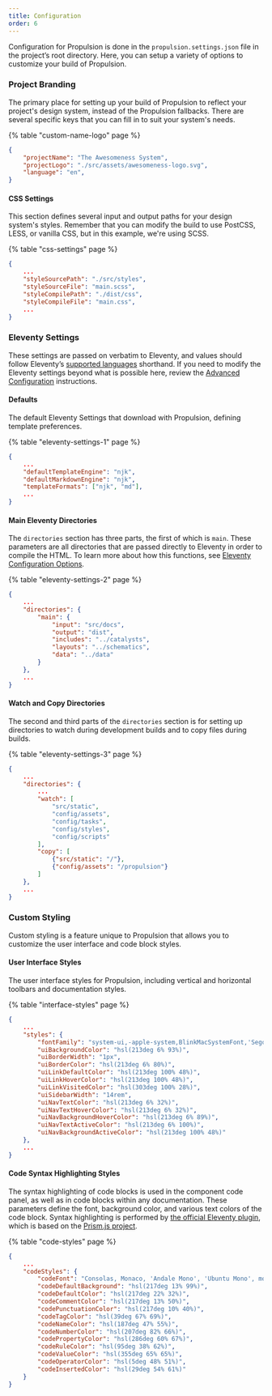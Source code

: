 ```yaml
---
title: Configuration
order: 6
---
```


Configuration for Propulsion is done in the `propulsion.settings.json` file in the project’s root directory. Here, you can setup a variety of options to customize your build of Propulsion.

### Project Branding

The primary place for setting up your build of Propulsion to reflect your project's design system, instead of the Propulsion fallbacks. There are several specific keys that you can fill in to suit your system's needs.

{% table "custom-name-logo" page %}

```json
{
	"projectName": "The Awesomeness System",
	"projectLogo": "./src/assets/awesomeness-logo.svg",
	"language": "en",
}
```

#### CSS Settings

This section defines several input and output paths for your design system's styles. Remember that you can modify the build to use PostCSS, LESS, or vanilla CSS, but in this example, we're using SCSS.

{% table "css-settings" page %}

```json
{
	...
	"styleSourcePath": "./src/styles",
	"styleSourceFile": "main.scss",
	"styleCompilePath": "./dist/css",
	"styleCompileFile": "main.css",
	...
}
```

### Eleventy Settings

These settings are passed on verbatim to Eleventy, and values should follow Eleventy’s [supported languages](https://www.11ty.dev/docs/languages/) shorthand. If you need to modify the Eleventy settings beyond what is possible here, review the [Advanced Configuration](../advanced-configuration) instructions.

#### Defaults

The default Eleventy Settings that download with Propulsion, defining template preferences.

{% table "eleventy-settings-1" page %}

```json
{
	...
	"defaultTemplateEngine": "njk",
	"defaultMarkdownEngine": "njk",
	"templateFormats": ["njk", "md"],
	...
}
```

#### Main Eleventy Directories

The `directories` section has three parts, the first of which is `main`. These parameters are all directories that are passed directly to Eleventy in order to compile the HTML. To learn more about how this functions, see [Eleventy Configuration Options](https://www.11ty.dev/docs/config/#configuration-options).

{% table "eleventy-settings-2" page %}

```json
{
	...
	"directories": {
		"main": {
			"input": "src/docs",
			"output": "dist",
			"includes": "../catalysts",
			"layouts": "../schematics",
			"data": "../data"
		}
	},
	...
}
```

#### Watch and Copy Directories

The second and third parts of the `directories` section is for setting up directories to watch during development builds and to copy files during builds.

{% table "eleventy-settings-3" page %}

```json
{
	...
	"directories": {
		...
		"watch": [
			"src/static",
			"config/assets",
			"config/tasks",
			"config/styles",
			"config/scripts"
		],
		"copy": [
			{"src/static": "/"},
			{"config/assets": "/propulsion"}
		]
	},
	...
}
```

### Custom Styling

Custom styling is a feature unique to Propulsion that allows you to customize the user interface and code block styles.

#### User Interface Styles

The user interface styles for Propulsion, including vertical and horizontal toolbars and documentation styles.

{% table "interface-styles" page %}

```json
{
	...
	"styles": {
		"fontFamily": "system-ui,-apple-system,BlinkMacSystemFont,'Segoe UI','Noto Sans',Helvetica,Arial,sans-serif,'Apple Color Emoji','Segoe UI Emoji'",
		"uiBackgroundColor": "hsl(213deg 6% 93%)",
		"uiBorderWidth": "1px",
		"uiBorderColor": "hsl(213deg 6% 80%)",
		"uiLinkDefaultColor": "hsl(213deg 100% 48%)",
		"uiLinkHoverColor": "hsl(213deg 100% 48%)",
		"uiLinkVisitedColor": "hsl(303deg 100% 28%)",
		"uiSidebarWidth": "14rem",
		"uiNavTextColor": "hsl(213deg 6% 32%)",
		"uiNavTextHoverColor": "hsl(213deg 6% 32%)",
		"uiNavBackgroundHoverColor": "hsl(213deg 6% 89%)",
		"uiNavTextActiveColor": "hsl(213deg 6% 100%)",
		"uiNavBackgroundActiveColor": "hsl(213deg 100% 48%)"
	},
	...
}
```

#### Code Syntax Highlighting Styles

The syntax highlighting of code blocks is used in the component code panel, as well as in code blocks within any documentation. These parameters define the font, background color, and various text colors of the code block. Syntax highlighting is performed by [the official Eleventy plugin](https://www.11ty.dev/docs/plugins/syntaxhighlight/), which is based on the [Prism.js project](https://prismjs.com).

{% table "code-styles" page %}

<!-- // TODO: is `codeTagColor` supposed to be effecting the html tag AND any attributes? (like `class`, `href`, `aria-hidden`) It's working as described, just want to be sure that's what we want -->

```json
{
	...
	"codeStyles": {
		"codeFont": "Consolas, Monaco, 'Andale Mono', 'Ubuntu Mono', monospace",
		"codeDefaultBackground": "hsl(217deg 13% 99%)",
		"codeDefaultColor": "hsl(217deg 22% 32%)",
		"codeCommentColor": "hsl(217deg 13% 50%)",
		"codePunctuationColor": "hsl(217deg 10% 40%)",
		"codeTagColor": "hsl(39deg 67% 69%)",
		"codeNameColor": "hsl(187deg 47% 55%)",
		"codeNumberColor": "hsl(207deg 82% 66%)",
		"codePropertyColor": "hsl(286deg 60% 67%)",
		"codeRuleColor": "hsl(95deg 38% 62%)",
		"codeValueColor": "hsl(355deg 65% 65%)",
		"codeOperatorColor": "hsl(5deg 48% 51%)",
		"codeInsertedColor": "hsl(29deg 54% 61%)"
	}
}
```
